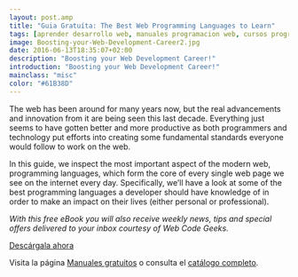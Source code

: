 ```yaml
---
layout: post.amp
title: "Guia Gratuíta: The Best Web Programming Languages to Learn"
tags: [aprender desarrollo web, manuales programacion web, cursos programacion web]
image: Boosting-your-Web-Development-Career2.jpg
date: 2016-06-13T18:35:07+02:00
description: "Boosting your Web Development Career!"
introduction: "Boosting your Web Development Career!"
mainclass: "misc"
color: "#61B38D"
---
```


<figure>
<a href="http://bashyc-blogspot.tradepub.com/c/pubRD.mpl?sr=oc&_t=oc:&qf=w_webd10"><amp-img on="tap:lightbox1" role="button" tabindex="0" layout="responsive" src="/assets/img/Boosting-your-Web-Development-Career2.jpg" title="{{ page.title }}" alt="{{ page.title }}" width="1200px" height="630px" /></a>
</figure>

The web has been around for many years now, but the real advancements and innovation from it are being seen this last decade. Everything just seems to have gotten better and more productive as both programmers and technology put efforts into creating some fundamental standards everyone would follow to work on the web.

<!--more-->

In this guide, we inspect the most important aspect of the modern web, programming languages, which form the core of every single web page we see on the internet every day. Specifically, we’ll have a look at some of the best programming languages a developer should have knowledge of in order to make an impact on their lives (either personal or professional).

_With this free eBook you will also receive weekly news, tips and special offers delivered to your inbox courtesy of Web Code Geeks._

<div class="button-post">
<a href="http://bashyc-blogspot.tradepub.com/c/pubRD.mpl?sr=oc&_t=oc:&qf=w_webd10" target="_blank">Descárgala ahora</a>
</div>

Visita la página [Manuales gratuitos][1] o consulta el [catálogo completo][2].

[1]: https://elbauldelprogramador.com/manuales-gratuitos/
[2]: http://elbauldelprogramador.tradepub.com/category/information-technology/1207/ "Catálogo completo de Guías gratuítas "
